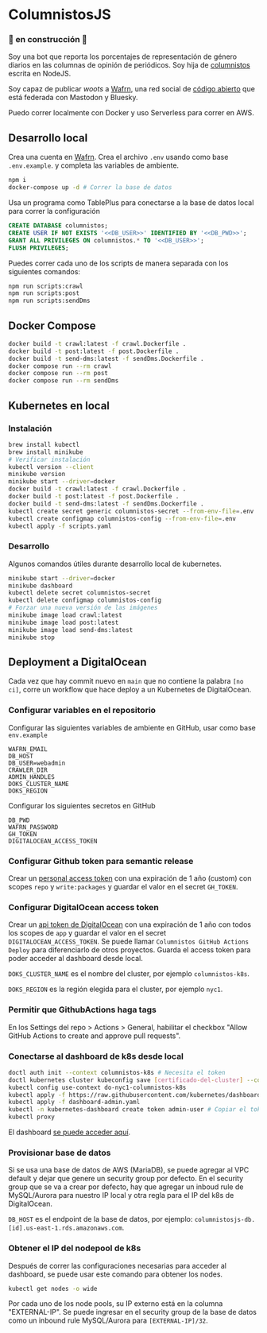 # ColumnistosJS

### 🔨 en construcción 🚧

Soy una bot que reporta los porcentajes de representación de género diarios en las columnas de opinión de periódicos. Soy hija de [columnistos](https://github.com/columnistos/columnistos) escrita en NodeJS.

Soy capaz de publicar _woots_ a [Wafrn](https://app.wafrn.net/blog/columnistoscr), una red social de [código abierto](https://github.com/gabboman/wafrn) que está federada con Mastodon y Bluesky.

Puedo correr localmente con Docker y uso Serverless para correr en AWS.

## Desarrollo local

Crea una cuenta en [Wafrn](https://app.wafrn.net). Crea el archivo `.env` usando como base `.env.example`.
y completa las variables de ambiente.

```bash
npm i
docker-compose up -d # Correr la base de datos
```

Usa un programa como TablePlus para conectarse a la base de datos local para correr la configuración

```sql
CREATE DATABASE columnistos;
CREATE USER IF NOT EXISTS '<<DB_USER>>' IDENTIFIED BY '<<DB_PWD>>';
GRANT ALL PRIVILEGES ON columnistos.* TO '<<DB_USER>>';
FLUSH PRIVILEGES;
```

Puedes correr cada uno de los scripts de manera separada con los siguientes comandos:

```bash
npm run scripts:crawl
npm run scripts:post
npm run scripts:sendDms
```

## Docker Compose

```bash
docker build -t crawl:latest -f crawl.Dockerfile .
docker build -t post:latest -f post.Dockerfile .
docker build -t send-dms:latest -f sendDms.Dockerfile .
docker compose run --rm crawl
docker compose run --rm post
docker compose run --rm sendDms
```

## Kubernetes en local

### Instalación

```bash
brew install kubectl
brew install minikube
# Verificar instalación
kubectl version --client
minikube version
minikube start --driver=docker
docker build -t crawl:latest -f crawl.Dockerfile .
docker build -t post:latest -f post.Dockerfile .
docker build -t send-dms:latest -f sendDms.Dockerfile .
kubectl create secret generic columnistos-secret --from-env-file=.env
kubectl create configmap columnistos-config --from-env-file=.env
kubectl apply -f scripts.yaml
```

### Desarrollo

Algunos comandos útiles durante desarrollo local de kubernetes.

```bash
minikube start --driver=docker
minikube dashboard
kubectl delete secret columnistos-secret
kubectl delete configmap columnistos-config
# Forzar una nueva versión de las imágenes
minikube image load crawl:latest
minikube image load post:latest
minikube image load send-dms:latest
minikube stop
```

## Deployment a DigitalOcean

Cada vez que hay commit nuevo en `main` que no contiene la palabra `[no ci]`, corre un workflow que hace deploy a un Kubernetes de DigitalOcean.

### Configurar variables en el repositorio

Configurar las siguientes variables de ambiente en GitHub, usar como base `env.example`

```
WAFRN_EMAIL
DB_HOST
DB_USER=webadmin
CRAWLER_DIR
ADMIN_HANDLES
DOKS_CLUSTER_NAME
DOKS_REGION
```

Configurar los siguientes secretos en GitHub

```
DB_PWD
WAFRN_PASSWORD
GH_TOKEN
DIGITALOCEAN_ACCESS_TOKEN
```

### Configurar Github token para semantic release

Crear un [personal access token](https://github.com/settings/tokens/new) con una expiración de 1 año (custom) con scopes `repo` y `write:packages` y guardar el valor en el secret `GH_TOKEN`.

### Configurar DigitalOcean access token

Crear un [api token de DigitalOcean](https://cloud.digitalocean.com/account/api/tokens?i=641bf2) con una expiración de 1 año con todos los scopes de `app` y guardar el valor en el secret `DIGITALOCEAN_ACCESS_TOKEN`. Se puede llamar `Columnistos GitHub Actions Deploy` para diferenciarlo de otros proyectos. Guarda el access token para poder acceder al dashboard desde local.

`DOKS_CLUSTER_NAME` es el nombre del cluster, por ejemplo `columnistos-k8s`.

`DOKS_REGION` es la región elegida para el cluster, por ejemplo `nyc1`.

### Permitir que GithubActions haga tags

En los Settings del repo > Actions > General, habilitar el checkbox "Allow GitHub Actions to create and approve pull requests".

### Conectarse al dashboard de k8s desde local

```bash
doctl auth init --context columnistos-k8s # Necesita el token
doctl kubernetes cluster kubeconfig save [certificado-del-cluster] --context columnistos-k8s
kubectl config use-context do-nyc1-columnistos-k8s
kubectl apply -f https://raw.githubusercontent.com/kubernetes/dashboard/v2.7.0/aio/deploy/recommended.yaml
kubectl apply -f dashboard-admin.yaml
kubectl -n kubernetes-dashboard create token admin-user # Copiar el token para iniciar sesión en el dashboard.
kubectl proxy
```

El dashboard [se puede acceder aquí](http://localhost:8001/api/v1/namespaces/kubernetes-dashboard/services/https:kubernetes-dashboard:/proxy/).

### Provisionar base de datos

Si se usa una base de datos de AWS (MariaDB), se puede agregar al VPC default y dejar que genere un security group por defecto. En el security group que se va a crear por defecto, hay que agregar un inboud rule de MySQL/Aurora para nuestro IP local y otra regla para el IP del k8s de DigitalOcean.

`DB_HOST` es el endpoint de la base de datos, por ejemplo: `columnistosjs-db.[id].us-east-1.rds.amazonaws.com`.

### Obtener el IP del nodepool de k8s

Después de correr las configuraciones necesarias para acceder al dashboard, se puede usar este comando para obtener los nodes.

```bash
kubectl get nodes -o wide
```

Por cada uno de los node pools, su IP externo está en la columna "EXTERNAL-IP". Se puede ingresar en el security group de la base de datos como un inbound rule MySQL/Aurora para `[EXTERNAL-IP]/32`.
